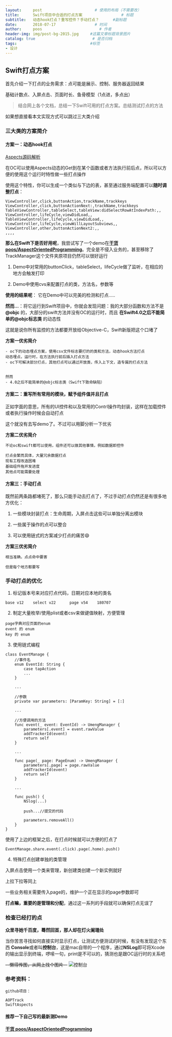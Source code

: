 ```yaml
---
layout:     post                       # 使用的布局（不需要改）
title:      Swift项目中合适的打点方案                 # 标题
subtitle:   动态hook打点？重写控件？手动打点？      #副标题
date:       2018-07-17                 # 时间
author:     poos                         # 作者
header-img: img/post-bg-2015.jpg     #这篇文章标题背景图片
catalog: true                         # 是否归档
tags:                                #标签
- 设计
---
```


## Swift打点方案



首先介绍一下打点的业务需求：点可能是展示、控制、服务器返回结果

基础计数点、入屏点击、页面时长、鱼骨模型（1点进，多点出）



> 结合网上各个文档，总结一下Swift可用的打点方案。总结测试打点的方法


如果想直接看本文实现方式可以跳过三大类介绍

### 三大类的方案简介

#### 方案一：动态hook打点

[Aspects源码解析](https://www.jianshu.com/p/2c93446d86bd)

在OC可以使用Aspects动态的Get到在某个函数或者方法执行前后点，所以可以方便的使用这个运行时特性做一些打点操作

使用这个特性，你可以生成一个类似与下边的表，甚至通过服务端配置可以**随时调整打点**：
```
ViewController,click,buttonAction,trackName,trackkeys
ViewController,click,buttonActionNext:,trackName,trackkeys
TableViewController,tableSelect,tableView:didSelectRowAtIndexPath:,,
ViewController,lifeCycle,viewDidLoad,,
TableViewController,lifeCycle,viewDidLoad,,
ViewController,lifeCycle,viewWillLayoutSubviews,,
ViewController,other,buttonActionNext2:,,
,,,,
```
**那么在Swift下是否好用呢**，我尝试写了一个demo在[**干货 poos/AspectOrientedProgramming**](https://github.com/poos/SwiftEFarm)。完全是不侵入业务的，甚至移除了TrackManager这个文件夹原项目仍然可以很好运行

1. Demo中对常用的buttonClick，tableSelect，lifeCycle做了监听，在相应的地方会触发打印

2. Demo中使用cvs来配置打点的类，方法名，参数等

**使用的结果呢**： 它在Demo中可以完美的检测和打点.....

**然而...**：将它运行到Swift项目中，你就会发现问题：我的大部分函数和方法不是 **@objc** 的，大部分的swift方法并没有OC的运行时，而且 **在Swift4.0之后不能简单的@objc标志类** 的动态性

这就是说你所有监控的方法都要开放给Objective-C，Swift新版把这个口堵了

**方案一优劣简介**
```
- oc下的动态埋点方案，使用csv文件标志要打的的类和方法，动态hook方法打点
动态埋点，运行时，在方法执行前后插入打点方法
- oc下可解决部分打点，其他打点可以通过开放类，传入上下文，造专属的打点方法


然而
- 4.0之后不能简单的@objc标志类（Swift下致命缺陷）
```

#### 方案二：重写所有常用的模块，赋予组件值并且打点

正如字面的意思，所有的UI控件和以及常用的Contrl操作均封装，这样在加载控件或者执行操作时候会自动打点


这个就没有去写demo了。不过可以用脚分析一下优劣


**方案二优劣简介**
```
不论oc和swift都可以使用，组件还可以做其他事情，例如数据即控件

打点会繁而具体，大量冗余数据打点
现有工程改造困难
基础组件拖开发进度
其他点可能需要处理
```
#### 方案三：手动打点

既然前两条路都堵死了，那么只能手动去打点了，不过手动打点仍然还是有很多地方优化：

1. 一些模块封装打点：生命周期，入屏点击这些可以单独分离出模块

2. 一些属于操作的点可以整合

3. 可以使用链式的方案减少打点的痛苦😄


**方案三优劣简介**
```
相当准确，点点命中要害

但是每个地方都要写
```

### 手动打点的优化

1. 标记版本号来对应打点代码，日期对应本地的类名

```
base v12    select v22      page v54    180707
```
2. 制定大量枚举/使用plist或者csv来做键值映射，方便管理

```
page字典对应页面的enum
event 的 enum
key 的 enum
```

3. 使用链式编程

```
class EventManage {
    //事件名
    enum EventId: String {
        case tapAction
        ...
    }

    ...

    //参数
    private var parameters: [ParamKey: String] = [:]

    ...

    //方便调用的方法
    func event(_ event: EventId) -> UmengManager {
        parameters[.event] = event.rawValue
        addTrackerId(event)
        return self
    }

    ...

    func page(_ page: PageEnum) -> UmengManager {
        parameters[.page] = page.rawValue
        addTrackerId(event)
        return self
    }

    ...

    func push() {
        NSlog(...)

        push...//提交的代码

        parameters.removeAll()
    }
}

```

使用了上边的框架之后，在打点时候就可以方便的打点了

```
EventManage.share.event(.click).page(.home).push()

```


4. 特殊打点创建单独的类管理

入屏点击使用一个类来管理，新创建类创建一个新实例就好

上拉下拉等同上

一些业务相关需要传入page的，维护一个正在显示的page参数即可



**打点嘛，重要的是管理和分配**，通过这一系列的手段就可以确保打点无误了


### 检查已经打的点

**众里寻她千百度，蓦然回首，那人却在灯火阑珊处**

当你苦苦寻找如何直接实时显示打点，让测试方便测试的时候，有没有发现这个东西
**Console**或者叫**控制台**，这是mac自带的一个程序，通过**NSLog**即可将Xcode的输出显示到终端，啰嗦一句，print是不可以的，猜测也是跟OC运行时的关系吧

~~--懒得传图，从网上找个图片--~~
![控制台](http://images.macx.cn/forum/201202/27/1206273lioivz2pvlnkpz3.jpg)


### 参考资料：

```
github项目：

AOPTrack
SwiftAspects
```

#### 推荐一下自己写的最新测Demo

[**干货 poos/AspectOrientedProgramming**](https://github.com/poos/SwiftEFarm)
